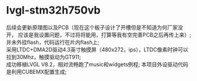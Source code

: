 # lvgl-stm32h750vb
  后续会更新原理图以及PCB（现在这个板子设计了开槽但是不知道为何厂家没开，
应该是我设置问题，不过将将能用，打算等我有空完善PCB之后再传上来）;  
  并未外挂flash，代码运行在片内flash上;  
  采用LTDC+DMA2D驱动4.3英寸触摸屏（480x272，ips），LTDC像素时钟可以拉到30Mhz，触摸驱动为GT911;  
  成功移植LVGL V8.2，相对流畅跑了music和widgets例程;
  本项目外设驱动代码是利用CUBEMX配置生成;
